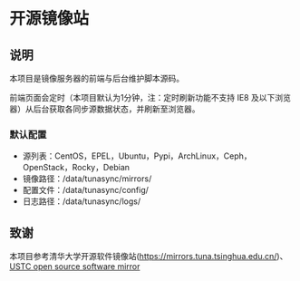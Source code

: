 # 开源镜像站

## 说明

本项目是镜像服务器的前端与后台维护脚本源码。

前端页面会定时（本项目默认为1分钟，注：定时刷新功能不支持 IE8 及以下浏览器）从后台获取各同步源数据状态，并刷新至浏览器。

### 默认配置

- 源列表：CentOS，EPEL，Ubuntu，Pypi，ArchLinux，Ceph，OpenStack，Rocky，Debian
- 镜像路径：/data/tunasync/mirrors/
- 配置文件：/data/tunasync/config/
- 日志路径：/data/tunasync/logs/

## 致谢

本项目参考清华大学开源软件镜像站(https://mirrors.tuna.tsinghua.edu.cn/)、[USTC open source software mirror](https://mirrors.ustc.edu.cn/)